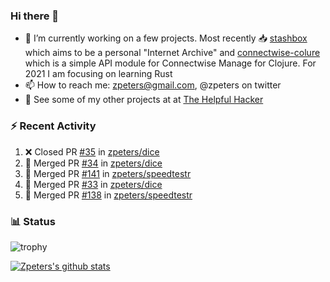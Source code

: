 ### Hi there 👋


- 🔭 I’m currently working on a few projects.  Most recently :inbox_tray: [stashbox](https://github.com/zpeters/stashbox) which aims to be a personal "Internet Archive" and [connectwise-colure](https://github.com/zpeters/connectwise-clojure) which is a simple API module for Connectwise Manage for Clojure.  For 2021 I am focusing on learning Rust
- 📫 How to reach me: zpeters@gmail.com, @zpeters on twitter
- 👋 See some of my other projects at at [The Helpful Hacker](https://thehelpfulhacker.net)

### :zap: Recent Activity

<!--START_SECTION:activity-->
1. ❌ Closed PR [#35](https://github.com/zpeters/dice/pull/35) in [zpeters/dice](https://github.com/zpeters/dice)
2. 🎉 Merged PR [#34](https://github.com/zpeters/dice/pull/34) in [zpeters/dice](https://github.com/zpeters/dice)
3. 🎉 Merged PR [#141](https://github.com/zpeters/speedtestr/pull/141) in [zpeters/speedtestr](https://github.com/zpeters/speedtestr)
4. 🎉 Merged PR [#33](https://github.com/zpeters/dice/pull/33) in [zpeters/dice](https://github.com/zpeters/dice)
5. 🎉 Merged PR [#138](https://github.com/zpeters/speedtestr/pull/138) in [zpeters/speedtestr](https://github.com/zpeters/speedtestr)
<!--END_SECTION:activity-->

### :bar_chart: Status

![trophy](https://github-profile-trophy.vercel.app/?username=zpeters)

[![Zpeters's github stats](https://github-readme-stats.vercel.app/api?username=zpeters)](https://github.com/zpeters/github-readme-stats&show_icons=true)
